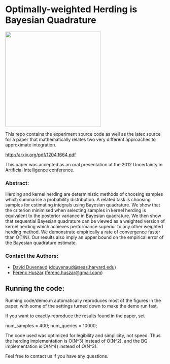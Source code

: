 Optimally-weighted Herding is Bayesian Quadrature
=============

<img src="https://raw.githubusercontent.com/duvenaud/herding-paper/master/paper/figures/lovers2.png" width="300">

This repo contains the experiment source code as well as the latex source for a paper that mathematically relates two very different approaches to approximate integration.

http://arxiv.org/pdf/1204.1664.pdf

This paper was accepted as an oral presentation at the 2012 Uncertainty in Artificial Intelligence conference.

### Abstract:

Herding and kernel herding are deterministic methods of choosing samples which summarise a probability distribution.  A related task is choosing samples for estimating integrals using Bayesian quadrature.  We show that the criterion minimised when selecting samples in kernel herding is equivalent to the posterior variance in Bayesian quadrature.  We then show that sequential Bayesian quadrature can be viewed as a weighted version of kernel herding which achieves performance superior to any other weighted herding method. We demonstrate empirically a rate of convergence faster than O(1/N).  Our results also imply an upper bound on the empirical error of the Bayesian quadrature estimate.

### Contact the Authors:

* [David Duvenaud](http://mlg.eng.cam.ac.uk/duvenaud/) (dduvenaud@seas.harvard.edu)
* [Ferenc Huszar](http://mlg.eng.cam.ac.uk/ferenc/) (ferenc.huszar@gmail.com)

Running the code:
-------------------------
Running code/demo.m automatically reproduces most of the figures in the paper,
with some of the settings turned down to make the demo run fast.

If you want to exactly reproduce the results found in the paper, set

num_samples = 400;
num_queries = 10000;

The code used was optimized for legibility and simplicity, not speed.
Thus the herding implementation is O(N^3) instead of O(N^2), and the BQ implementation is O(N^4) instead of O(N^3).

Feel free to contact us if you have any questions.
